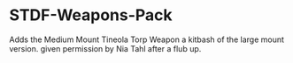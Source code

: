 # STDF-Weapons-Pack
Adds the Medium Mount Tineola Torp Weapon a kitbash of the large mount version. given permission by Nia Tahl after a flub up.
